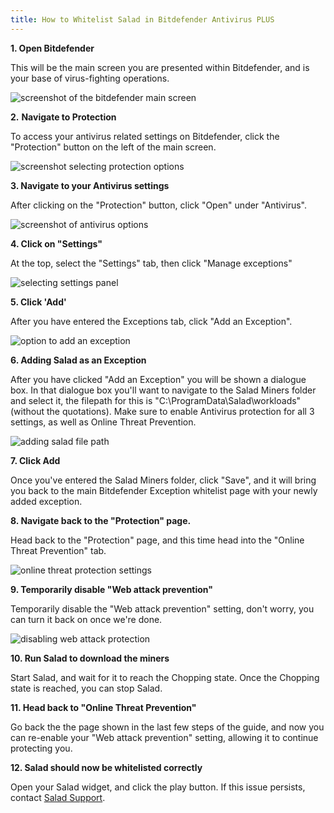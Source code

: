 ```yaml
---
title: How to Whitelist Salad in Bitdefender Antivirus PLUS
---
```


**1. Open Bitdefender**

This will be the main screen you are presented within Bitdefender, and is your base of virus-fighting operations.

![screenshot of the bitdefender main screen](../../../../content/images/troubleshooting/antivirus/how-to-whitelist-salad-in-bitdefender-1.png)

**2.** **Navigate to Protection**

To access your antivirus related settings on Bitdefender, click the "Protection" button on the left of the main screen.

![screenshot selecting protection options](../../../../content/images/troubleshooting/antivirus/how-to-whitelist-salad-in-bitdefender-2.png)

**3. Navigate to your Antivirus settings**

After clicking on the "Protection" button, click "Open" under "Antivirus".

![screenshot of antivirus options](../../../../content/images/troubleshooting/antivirus/how-to-whitelist-salad-in-bitdefender-3.png)

**4. Click on "Settings"**

At the top, select the "Settings" tab, then click "Manage exceptions"

![selecting settings panel](../../../../content/images/troubleshooting/antivirus/how-to-whitelist-salad-in-bitdefender-4.png)

**5. Click 'Add'**

After you have entered the Exceptions tab, click "Add an Exception".

![option to add an exception](../../../../content/images/troubleshooting/antivirus/how-to-whitelist-salad-in-bitdefender-5.png)

**6. Adding Salad as an Exception**

After you have clicked "Add an Exception" you will be shown a dialogue box. In that dialogue box you'll want to navigate
to the Salad Miners folder and select it, the filepath for this is "C:\\ProgramData\\Salad\\workloads" (without the
quotations). Make sure to enable Antivirus protection for all 3 settings, as well as Online Threat Prevention.

![adding salad file path](../../../../content/images/troubleshooting/antivirus/how-to-whitelist-salad-in-bitdefender-6.png)

**7. Click Add**

Once you've entered the Salad Miners folder, click "Save", and it will bring you back to the main Bitdefender Exception
whitelist page with your newly added exception.

**8. Navigate back to the "Protection" page.**

Head back to the "Protection" page, and this time head into the "Online Threat Prevention" tab.

![online threat protection settings](../../../../content/images/troubleshooting/antivirus/how-to-whitelist-salad-in-bitdefender-7.png)

**9. Temporarily disable "Web attack prevention"**

Temporarily disable the "Web attack prevention" setting, don't worry, you can turn it back on once we're done.

![disabling web attack protection](../../../../content/images/troubleshooting/antivirus/how-to-whitelist-salad-in-bitdefender-8.png)

**10. Run Salad to download the miners**

Start Salad, and wait for it to reach the Chopping state. Once the Chopping state is reached, you can stop Salad.

**11. Head back to "Online Threat Prevention"**

Go back the the page shown in the last few steps of the guide, and now you can re-enable your "Web attack prevention"
setting, allowing it to continue protecting you.

**12. Salad should now be whitelisted correctly**

Open your Salad widget, and click the play button. If this issue persists, contact [Salad Support](/contact).
